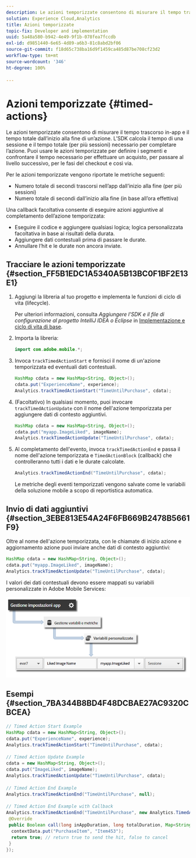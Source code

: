 ```yaml
---
description: Le azioni temporizzate consentono di misurare il tempo trascorso in-app e il tempo totale dall’inizio alla fine di un’azione. L’SDK calcola il tempo di una sessione e il tempo totale (per più sessioni) necessario per completare l’azione. Puoi usare le azioni temporizzate per definire i segmenti e confrontare il tempo necessario per effettuare un acquisto, per passare al livello successivo, per le fasi del checkout e così via.
solution: Experience Cloud,Analytics
title: Azioni temporizzate
topic-fix: Developer and implementation
uuid: 5a48a580-b942-4e49-9f1b-078fea7fccdb
exl-id: d9851440-6e65-4d89-a6b3-81c8abd2bf06
source-git-commit: f18d65c738ba16d9f1459ca485d87be708cf23d2
workflow-type: tm+mt
source-wordcount: '346'
ht-degree: 100%

---
```


# Azioni temporizzate {#timed-actions}

Le azioni temporizzate consentono di misurare il tempo trascorso in-app e il tempo totale dall’inizio alla fine di un’azione. L’SDK calcola il tempo di una sessione e il tempo totale (per più sessioni) necessario per completare l’azione. Puoi usare le azioni temporizzate per definire i segmenti e confrontare il tempo necessario per effettuare un acquisto, per passare al livello successivo, per le fasi del checkout e così via.

Per le azioni temporizzate vengono riportate le metriche seguenti:

* Numero totale di secondi trascorsi nell’app dall’inizio alla fine (per più sessioni)
* Numero totale di secondi dall’inizio alla fine (in base all’ora effettiva)

Una callback facoltativa consente di eseguire azioni aggiuntive al completamento dell’azione temporizzata:

* Eseguire il codice e aggiungere qualsiasi logica; logica personalizzata facoltativa in base ai risultati della durata.
* Aggiungere dati contestuali prima di passare le durate.
* Annullare l’hit e le durate non ancora inviate.

## Tracciare le azioni temporizzate {#section_FF5B1EDC1A5340A5B13BC0F1BF2E13E1}

1. Aggiungi la libreria al tuo progetto e implementa le funzioni di ciclo di vita (lifecycle).

   Per ulteriori informazioni, consulta *Aggiungere l’SDK e il file di configurazione al progetto IntelliJ IDEA o Eclipse* in [Implementazione e ciclo di vita di base](/help/android/getting-started/dev-qs.md).
1. Importa la libreria:

   ```java
   import com.adobe.mobile.*;
   ```

1. Invoca `trackTimedActionStart` e fornisci il nome di un&#39;azione temporizzata ed eventuali dati contestuali.

   ```java
   HashMap cdata = new HashMap<String, Object>(); 
   cdata.put("ExperienceName", experience); 
   Analytics.trackTimedActionStart("TimeUntilPurchase", cdata);
   ```

1. (Facoltativo) In qualsiasi momento, puoi invocare `trackTimedActionUpdate` con il nome dell&#39;azione temporizzata per aggiungere dati di contesto aggiuntivi.

   ```java
   HashMap cdata = new HashMap<String, Object>(); 
   cdata.put("myapp.ImageLiked", imageName); 
   Analytics.trackTimed​ActionUpdate("TimeUntilPurchase", cdata);
   ```

1. Al completamento dell&#39;evento, invoca `trackTimedActionEnd` e passa il nome dell&#39;azione temporizzata e `TimedActionBlock` (callback) che controlleranno tutti i dati e le durate calcolate.

   ```java
   Analytics.trackTimedActionEnd("TimeUntilPurchase", cdata);
   ```

   Le metriche degli eventi temporizzati vengono salvate come le variabili della soluzione mobile a scopo di reportistica automatica.

## Invio di dati aggiuntivi {#section_3EBE813E54A24F6FB669B2478B5661F9}

Oltre al nome dell&#39;azione temporizzata, con le chiamate di inizio azione e aggiornamento azione puoi inviare anche dati di contesto aggiuntivi:

```java
HashMap cdata = new HashMap<String, Object>(); 
cdata.put("myapp.ImageLiked", imageName); 
Analytics.trackTimed​ActionUpdate("TimeUntilPurchase", cdata);
```

I valori dei dati contestuali devono essere mappati su variabili personalizzate in Adobe Mobile Services:

![](assets/map-variable-context-ltv.png)

## Esempi {#section_7BA344B8BD4F48DCBAE27AC9320CBCEA}

```java
// Timed Action Start Example 
HashMap cdata = new HashMap<String, Object>(); 
cdata.put("ExperienceName", experience); 
Analytics.trackTimedActionStart("TimeUntilPurchase", cdata); 
 
// Timed Action Update Example 
cdata = new HashMap<String, Object>(); 
cdata.put("ImageLiked", imageName); 
Analytics.trackTimed​ActionUpdate("TimeUntilPurchase", cdata); 
 
// Timed Action End Example 
Analytics.trackTimedActionEnd("TimeUntilPurchase", null); 
 
// Timed Action End Example with Callback 
Analytics.trackTimedActionEnd("TimeUntilPurchase", new Analytics.TimedActionBlock<Boolean>() { 
 @Override 
 public Boolean call(long inAppDuration, long totalDuration, Map<String, Object> contextData) { 
  contextData.put("PurchaseItem", "Item453"); 
  return true; // return true to send the hit, false to cancel 
 } 
});
```
